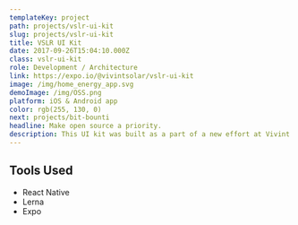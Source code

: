 ```yaml
---
templateKey: project
path: projects/vslr-ui-kit
slug: projects/vslr-ui-kit
title: VSLR UI Kit
date: 2017-09-26T15:04:10.000Z
class: vslr-ui-kit
role: Development / Architecture
link: https://expo.io/@vivintsolar/vslr-ui-kit
image: /img/home_energy_app.svg
demoImage: /img/OSS.png
platform: iOS & Android app
color: rgb(255, 130, 0)
next: projects/bit-bounti
headline: Make open source a priority.
description: This UI kit was built as a part of a new effort at Vivint Solar.
---
```


## Tools Used

- React Native
- Lerna
- Expo
